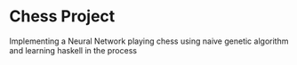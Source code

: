 # Chess Project

Implementing a Neural Network playing chess using naive genetic algorithm and learning haskell in the process